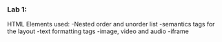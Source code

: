 ### Lab 1:
HTML Elements used:
-Nested order and unorder list
-semantics tags for the layout
-text formatting tags
-image, video and audio
-iframe
